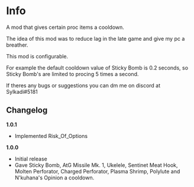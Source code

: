 # Info

A mod that gives certain proc items a cooldown.

The idea of this mod was to reduce lag in the late game and give my pc a breather.

This mod is configurable.

For example the default cooldown value of Sticky Bomb is 0.2 seconds, so Sticky Bomb's are limited to procing 5 times a second.

If theres any bugs or suggestions you can dm me on discord at Sylkadi#5181 

## Changelog

**1.0.1**
* Implemented Risk_Of_Options

**1.0.0**

* Initial release
* Gave Sticky Bomb, AtG Missile Mk. 1, Ukelele, Sentinet Meat Hook, Molten Perforator, Charged Perforator, Plasma Shrimp, Polylute and N'kuhana's Opinion a cooldown.
